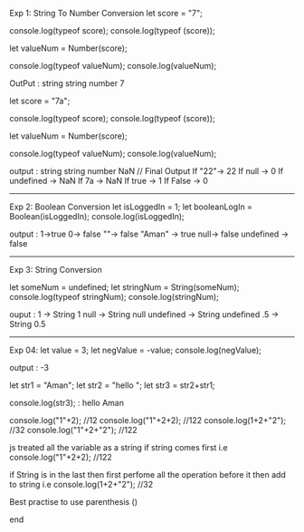 Exp 1:  String To Number Conversion
let score = "7"; 

console.log(typeof score);
console.log(typeof (score));

let valueNum = Number(score);

console.log(typeof valueNum);
console.log(valueNum); 

OutPut :
string
string
number
7


 
let score = "7a"; 

console.log(typeof score);
console.log(typeof (score));

let valueNum = Number(score);

console.log(typeof valueNum);
console.log(valueNum);


output :
string
string
number
NaN  //
                Final Output
                  If  "22"-> 22
                  If null -> 0
                  If undefined -> NaN
                  If 7a -> NaN
                  If true -> 1
                  If False -> 0

-------------------------------------------------------------------------------------------

Exp 2:   Boolean Conversion
let isLoggedIn = 1;
let booleanLogIn =  Boolean(isLoggedIn);
console.log(isLoggedIn);

output : 
1->true
0-> false
""-> false
"Aman" -> true
null-> false
undefined -> false

-------------------------------------------------------------------------------------------
Exp 3: String Conversion

let someNum = undefined;
let stringNum = String(someNum);
console.log(typeof stringNum);
console.log(stringNum);

ouput : 
 1 -> String 1
 null -> String  null
 undefined -> String undefined
 .5 -> String 0.5
 

 ------------------------------------------------------------------------------------------
 Exp 04: 
 let value = 3;
let negValue = -value;
console.log(negValue);

output : -3

let str1 = "Aman";
let str2 = "hello ";
let str3 = str2+str1;

console.log(str3); : hello Aman


console.log("1"+2);  //12
console.log("1"+2+2); //122
console.log(1+2+"2"); //32
console.log("1"+2+"2"); //122

js treated all the variable as a string if string comes first i.e console.log("1"+2+2); //122

if String is in the last then first perfome all the operation before it then add to string i.e console.log(1+2+"2"); //32 

Best practise to use parenthesis ()

end
